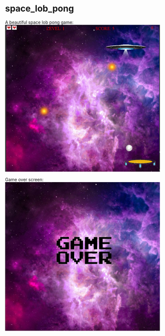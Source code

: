 # space_lob_pong

A beautiful space lob pong game:<br />
![alt text](https://github.com/AcedbyB/space_lob_pong/blob/main/showcase/showcase.png?raw=true)

Game over screen:<br />
![alt text](https://github.com/AcedbyB/space_lob_pong/blob/main/showcase/showcase2.png?raw=true)
